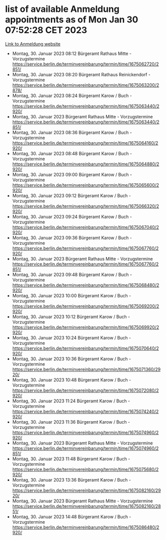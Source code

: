 # list of available Anmeldung appointments as of Mon Jan 30 07:52:28 CET 2023
[Link to Anmeldung website](https://service.berlin.de/terminvereinbarung/termin/tag.php?termin=0&anliegen[]=120686&dienstleisterlist=122210,122217,327316,122219,327312,122227,327314,122231,327346,122243,327348,122252,329742,122260,329745,122262,329748,122254,329751,122271,327278,122273,327274,122277,327276,330436,122280,327294,122282,327290,122284,327292,327539,122291,327270,122285,327266,122286,327264,122296,327268,150230,329760,122301,327282,122297,327286,122294,327284,122312,329763,122314,329775,122304,327330,122311,327334,122309,327332,122281,327352,122279,329772,122276,327324,122274,327326,122267,329766,122246,327318,122251,327320,122257,327322,122208,327298,122226,327300,121362,121364&herkunft=http%3A%2F%2Fservice.berlin.de%2Fdienstleistung%2F120686%2F)
- Montag, 30. Januar 2023 08:12 Bürgeramt Rathaus Mitte - Vorzugstermine https://service.berlin.de/terminvereinbarung/termin/time/1675062720/2851/
- Montag, 30. Januar 2023 08:20 Bürgeramt Rathaus Reinickendorf - Vorzugstermine https://service.berlin.de/terminvereinbarung/termin/time/1675063200/2878/
- Montag, 30. Januar 2023 08:24 Bürgeramt Karow / Buch - Vorzugstermine https://service.berlin.de/terminvereinbarung/termin/time/1675063440/2920/
- Montag, 30. Januar 2023  Bürgeramt Rathaus Mitte - Vorzugstermine https://service.berlin.de/terminvereinbarung/termin/time/1675063440/2851/
- Montag, 30. Januar 2023 08:36 Bürgeramt Karow / Buch - Vorzugstermine https://service.berlin.de/terminvereinbarung/termin/time/1675064160/2920/
- Montag, 30. Januar 2023 08:48 Bürgeramt Karow / Buch - Vorzugstermine https://service.berlin.de/terminvereinbarung/termin/time/1675064880/2920/
- Montag, 30. Januar 2023 09:00 Bürgeramt Karow / Buch - Vorzugstermine https://service.berlin.de/terminvereinbarung/termin/time/1675065600/2920/
- Montag, 30. Januar 2023 09:12 Bürgeramt Karow / Buch - Vorzugstermine https://service.berlin.de/terminvereinbarung/termin/time/1675066320/2920/
- Montag, 30. Januar 2023 09:24 Bürgeramt Karow / Buch - Vorzugstermine https://service.berlin.de/terminvereinbarung/termin/time/1675067040/2920/
- Montag, 30. Januar 2023 09:36 Bürgeramt Karow / Buch - Vorzugstermine https://service.berlin.de/terminvereinbarung/termin/time/1675067760/2920/
- Montag, 30. Januar 2023  Bürgeramt Rathaus Mitte - Vorzugstermine https://service.berlin.de/terminvereinbarung/termin/time/1675067760/2851/
- Montag, 30. Januar 2023 09:48 Bürgeramt Karow / Buch - Vorzugstermine https://service.berlin.de/terminvereinbarung/termin/time/1675068480/2920/
- Montag, 30. Januar 2023 10:00 Bürgeramt Karow / Buch - Vorzugstermine https://service.berlin.de/terminvereinbarung/termin/time/1675069200/2920/
- Montag, 30. Januar 2023 10:12 Bürgeramt Karow / Buch - Vorzugstermine https://service.berlin.de/terminvereinbarung/termin/time/1675069920/2920/
- Montag, 30. Januar 2023 10:24 Bürgeramt Karow / Buch - Vorzugstermine https://service.berlin.de/terminvereinbarung/termin/time/1675070640/2920/
- Montag, 30. Januar 2023 10:36 Bürgeramt Karow / Buch - Vorzugstermine https://service.berlin.de/terminvereinbarung/termin/time/1675071360/2920/
- Montag, 30. Januar 2023 10:48 Bürgeramt Karow / Buch - Vorzugstermine https://service.berlin.de/terminvereinbarung/termin/time/1675072080/2920/
- Montag, 30. Januar 2023 11:24 Bürgeramt Karow / Buch - Vorzugstermine https://service.berlin.de/terminvereinbarung/termin/time/1675074240/2920/
- Montag, 30. Januar 2023 11:36 Bürgeramt Karow / Buch - Vorzugstermine https://service.berlin.de/terminvereinbarung/termin/time/1675074960/2920/
- Montag, 30. Januar 2023  Bürgeramt Rathaus Mitte - Vorzugstermine https://service.berlin.de/terminvereinbarung/termin/time/1675074960/2851/
- Montag, 30. Januar 2023 11:48 Bürgeramt Karow / Buch - Vorzugstermine https://service.berlin.de/terminvereinbarung/termin/time/1675075680/2920/
- Montag, 30. Januar 2023 13:36 Bürgeramt Karow / Buch - Vorzugstermine https://service.berlin.de/terminvereinbarung/termin/time/1675082160/2920/
- Montag, 30. Januar 2023  Bürgeramt Rathaus Mitte - Vorzugstermine https://service.berlin.de/terminvereinbarung/termin/time/1675082160/2851/
- Montag, 30. Januar 2023 14:48 Bürgeramt Karow / Buch - Vorzugstermine https://service.berlin.de/terminvereinbarung/termin/time/1675086480/2920/
